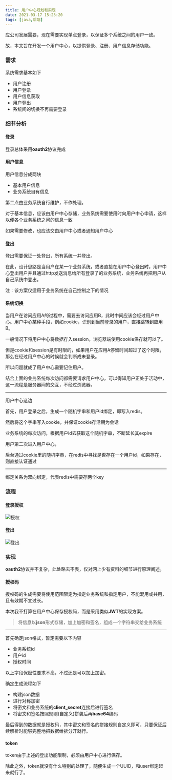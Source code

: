 ```yaml
---
title: 用户中心规划和实现
date: 2021-03-17 15:23:20
tags: [java,后端]
---
```


应公司发展需要，现在需要实现单点登录，以保证多个系统之间的用户一致。

故，本文旨在开发一个用户中心，以提供登录、注册、用户信息存储功能。

<!-- more -->



### 需求

系统需求基本如下

- 用户注册
- 用户登录
- 用户信息获取
- 用户登出
- 系统间的切换不再需要登录





### 细节分析

#### 登录

登录总体采用**oauth2**协议完成

#### 用户信息

用户信息分成两块

- 基本用户信息
- 业务系统自有信息

第二点由业务系统自行维护，不作处理。



对于基本信息，应该由用户中心存储，业务系统需要使用时向用户中心申请，这样以便各个业务系统之间的信息一致

如果需要修改，也应该交由用户中心或者通知用户中心



#### 登出

登出需要保证一处登出，所有系统一并登出。



在此，设计思路是当用户在某一个业务系统，或者直接在用户中心登出时，用户中心登出用户并且通过http发送消息给所有登录了的业务系统，业务系统再把用户从自己系统中登出。



注：该方案仅适用于业务系统在自己控制之下的情况



#### 系统切换

当用户在访问应用A的过程中，需要去访问应用B，此时中间应该会经过用户中心。用户中心某种手段，例如cookie，识别到当前登录的用户，直接跳转到应用B。

一般情况下将用户中心将数据存入session，浏览器端使用cookie保存就可以了。

但是cookie和session是有时限的，如果用户在应用A停留时间超过了这个时限，那么在经过用户中心的时候就会判断成未登录。



所以问题就成了用户中心需要记住用户。

结合上面的业务系统每次访问都需要请求用户中心，可以得知用户正处于活动中，这一流程是服务器间的交互，不经过浏览器。

---

用户中心这边

首先，用户登录之后，生成一个随机字串和用户id绑定，即写入redis。

然后将这个字串写入cookie，并保证cookie存活期为会话

业务系统的每次访问，根据用户id去获取这个随机字串，不断延长其expire



用户第二次进入用户中心，

后台通过cookie里的随机字串，在redis中寻找是否存在一个用户id，如果存在，则直接认证通过

---



绑定关系为双向绑定，代表redis中需要存两个key



### 流程



#### 登录授权

![授权](https://i.loli.net/2021/03/17/IlHZN4aLyOPzMRU.png)



#### 登出

![登出](https://i.loli.net/2021/03/17/IutEon6YsrGBTlV.png)



### 实现

**oauth2**协议并不复杂，此处略去不表，仅对网上少有资料的细节进行原理阐述。



#### 授权码

授权码的生成需要将使用范围限定为指定业务系统和指定用户，不能混用或共用，且有效期不宜过长。



本次我不打算在用户中心保存授权码，而是采用类似**JWT**的实现方案。

> 将信息以**json**形式存储，加上加密和签名，组成一个字符串交给业务系统

---

首先确定json格式，暂定需要以下内容

- 业务系统id
- 用户id
- 授权时间



以上字段保密性要求不高，不过还是可以加上加密。



确定生成流程如下

- 构建json数据
- 进行对称加密
- 将密文和业务系统的**client_secret**连接后进行签名
- 将密文和签名按照规则(自定义)拼装后再**base64**编码

最后得到的数据就是授权码，其中密文和签名的拼接规则自定义即可，只要保证后续解析时能够完整地把数据给拆分开就行。



#### token



token由于上述的登出功能限制，必须由用户中心进行保存。

除此之外，token就没有什么特别的处理了，随便生成一个UUID，和user绑定起来就行了。





